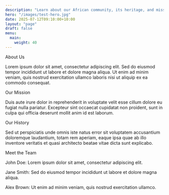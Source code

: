 ```yaml
---
description: "Learn about our African community, its heritage, and mission."
hero: "/images/test-hero.jpg"
date: 2025-07-12T09:10:00+10:00
layout: "page"
draft: false
menu:
  main:
    weight: 40
---
```


About Us

Lorem ipsum dolor sit amet, consectetur adipiscing elit. Sed do eiusmod tempor incididunt ut labore et dolore magna aliqua. Ut enim ad minim veniam, quis nostrud exercitation ullamco laboris nisi ut aliquip ex ea commodo consequat.

Our Mission

Duis aute irure dolor in reprehenderit in voluptate velit esse cillum dolore eu fugiat nulla pariatur. Excepteur sint occaecat cupidatat non proident, sunt in culpa qui officia deserunt mollit anim id est laborum.

Our History

Sed ut perspiciatis unde omnis iste natus error sit voluptatem accusantium doloremque laudantium, totam rem aperiam, eaque ipsa quae ab illo inventore veritatis et quasi architecto beatae vitae dicta sunt explicabo.

Meet the Team





John Doe: Lorem ipsum dolor sit amet, consectetur adipiscing elit.



Jane Smith: Sed do eiusmod tempor incididunt ut labore et dolore magna aliqua.



Alex Brown: Ut enim ad minim veniam, quis nostrud exercitation ullamco.